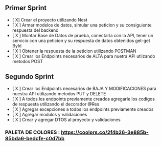 ## Primer Sprint

- [ X] Crear el proyecto utilizando Nest
- [ X ] Armar modelos de datos, simular una peticion y su consiguiente respuesta del backend
- [ X ] Montar Base de Datos de prueba, conectarla con la API, tener un servicio con una peticion y su respuesta de datos obtenidos get-get ById
- [ X ] Obtener la respuesta de la peticion utilizando POSTMAN
- [ X ] Crear los Endpoints necesarios de ALTA para nuetra API utlizando metodos POST

## Segundo Sprint

- [ X ] Crear los Endpoints necesarios de BAJA Y MODIFICACIONES para nuestra API utilizando metodos PUT y DELETE
- [ X ] A todos los endpoints previamente creados agregarle los codigos de respuesta utilizando el decorador @Res
- [ X ] Agregar excepciones a todos los endpoints previamente creados
- [ X ] Agregar modulos y validaciones
- [ X ] Crear y agregar DTOS al proyecto y validaciones



### PALETA DE COLORES : https://coolors.co/2f4b26-3e885b-85bda6-bedcfe-c0d7bb
